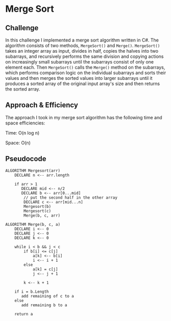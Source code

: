 # Merge Sort

## Challenge

In this challenge I implemented a merge sort algorithm written in C#. The algorithm consists of two methods, `MergeSort()` and `Merge()`. `MergeSort()` takes an integer array as input, divides in half, copies the halves into two subarrays, and recursively performs the same division and copying actions on increasingly small subarrays until the subarrays consist of only one element each. Then `MergeSort()` calls the `Merge()` method on the subarrays, which performs comparison logic on the individual subarrays and sorts their values and then merges the sorted values into larger subarrays until it produces a sorted array of the original input array's size and then returns the sorted array.


## Approach & Efficiency

The approach I took in my merge sort algorithm has the following time and space efficiencies:

Time: O(n log n)

Space: O(n)


## Pseudocode

```
ALGORITHM Mergesort(arr)
    DECLARE n <-- arr.length
           
    if arr > 1
       DECLARE mid <-- n/2
       DECLARE b <-- arr[0...mid]
        // put the second half in the other array
        DECLARE c <-- arr[mid...n]
        Mergesort(b)
        Mergesort(c)
        Merge(b, c, arr)

ALGORITHM Merge(b, c, a)
    DECLARE i <-- 0
    DECLARE j <-- 0
    DECLARE k <-- 0

    while i < b && j < c
        if b[i] <= c[j]
            a[k] <-- b[i]
            i <-- i + 1
        else
            a[k] = c[j]
            j <-- j + 1
            
        k <-- k + 1

    if i = b.Length
       add remaining of c to a
    else
       add remaining b to a
       
    return a
```

